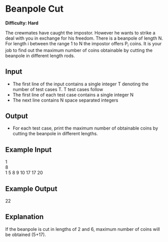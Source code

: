 # Beanpole Cut

**Difficulty: Hard**

The crewmates have caught the impostor. However he wants to strike a deal with you in exchange for his freedom. There is a beanpole of length N. For length i between the range 1 to N the impostor offers P<sub>i</sub> coins. It is your job to find out the maximum number of coins obtainable by cutting the beanpole in different length rods.

## Input

- The first line of the input contains a single integer T denoting the number of test cases T. T test cases follow
- The first line of each test case contains a single integer N
- The next line contains N space separated integers

## Output

- For each test case, print the maximum number of obtainable coins by cutting the beanpole in different lengths.

## Example Input

1 <br/>
8 <br/>
1 5 8 9 10 17 17 20

## Example Output

22

## Explanation

If the beanpole is cut in lengths of 2 and 6, maximum number of coins will be obtained (5+17).
